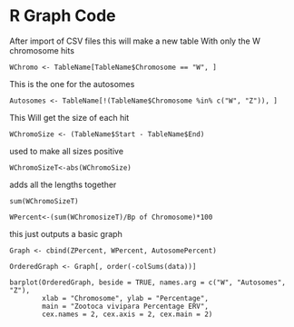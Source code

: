 # R Graph Code


After import of CSV files this will make a new table With only the W chromosome hits 
```
WChromo <- TableName[TableName$Chromosome == "W", ]
```

This is the one for the autosomes 
```
Autosomes <- TableName[!(TableName$Chromosome %in% c("W", "Z")), ]
```

This Will get the size of each hit 
```
WChromoSize <- (TableName$Start - TableName$End)
```

used to make all sizes positive
```
WChromoSizeT<-abs(WChromoSize)
```

adds all the lengths together
```
sum(WChromoSizeT)

WPercent<-(sum(WChromosizeT)/Bp of Chromosome)*100
```


this just outputs a basic graph 
```
Graph <- cbind(ZPercent, WPercent, AutosomePercent)

OrderedGraph <- Graph[, order(-colSums(data))]

barplot(OrderedGraph, beside = TRUE, names.arg = c("W", "Autosomes", "Z"),
        xlab = "Chromosome", ylab = "Percentage", 
        main = "Zootoca vivipara Percentage ERV",
        cex.names = 2, cex.axis = 2, cex.main = 2)
```
